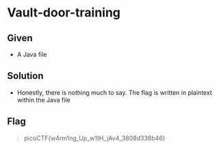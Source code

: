 # Vault-door-training

## Given 
- A Java file

## Solution
* Honestly, there is nothing much to say. The flag is written in plaintext within the Java file

## Flag 
> picoCTF{w4rm1ng_Up_w1tH_jAv4_3808d338b46}